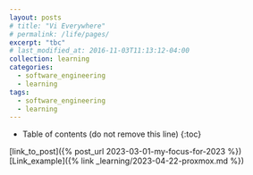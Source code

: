 ```yaml
---
layout: posts
# title: "Vi Everywhere"
# permalink: /life/pages/
excerpt: "tbc"
# last_modified_at: 2016-11-03T11:13:12-04:00
collection: learning
categories:
  - software_engineering
  - learning
tags:
  - software_engineering
  - learning
---
```


* Table of contents (do not remove this line)
{:toc}

[link_to_post]({% post_url 2023-03-01-my-focus-for-2023 %})
[Link_example]({% link _learning/2023-04-22-proxmox.md %})
